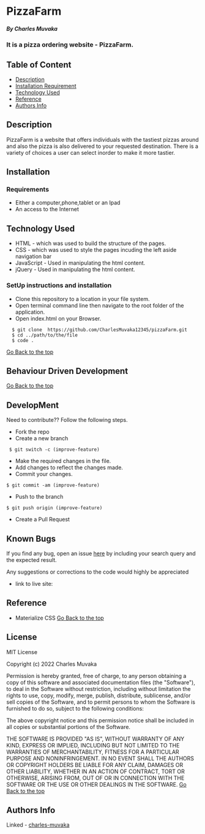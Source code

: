 # PizzaFarm
 ##### By Charles Muvaka
 ### It is a pizza ordering website - PizzaFarm.
 ## Table of Content
 + [Description](#description)
 + [Installation Requirement](#Installation)
 + [Technology Used](#technology-used)
 + [Reference](#reference)
 + [Authors Info](#author-Info)
 ## Description
 <p>PizzaFarm is a website that offers individuals with the tastiest pizzas around and also the pizza is also delivered to your requested destination. There is a variety of choices a user can select inorder to make it more tastier.</p>
 
 ## Installation
 ### Requirements
 * Either a computer,phone,tablet or an Ipad
 * An access to the Internet
 ## Technology Used
 * HTML - which was used to build the structure of the pages.
 * CSS - which was used to style the pages incuding the left aside navigation bar
 * JavaScript - Used in manipulating the html content.
  * jQuery - Used in manipulating the html content.
 ### SetUp instructions and installation
 * Clone this repository to a location in your file system.
 * Open terminal command line then navigate to the root folder of the application. 
 * Open index.html on your Browser.
  ```
    $ git clone  https://github.com/CharlesMuvaka12345/pizzaFarm.git
    $ cd ../path/to/the/file
    $ code .
   ```
   [Go Back to the top](#PizzaFarm)
 ## Behaviour Driven Development
 

   [Go Back to the top](#PizzaFarm)
 ## DevelopMent
 <p> Need to contribute?? Follow the following steps.</p>

 * Fork the repo
 * Create a new branch 
 ```
  $ git switch -c (improve-feature)
  ```
 * Make the required changes in the file.
 * Add changes to reflect the changes made.
 * Commit your changes.
  ```
  $ git commit -am (improve-feature)
  ```
 * Push to the branch
  ```
  $ git push origin (improve-feature)
   ```
 * Create a Pull Request

 ## Known Bugs
 <p>If you find any bug, open an issue <a href="https://github.com/CharlesMuvaka12345/pizzaFarm/issues">here</a> by including your search query and the expected result.</p>
 <p>Any suggestions or corrections to the code would highly be appreciated</p>

  * link to live site: 

 ## Reference
 * Materialize CSS
 [Go Back to the top](#PizzaFarm)

  ## License 
 MIT License

Copyright (c) 2022 Charles Muvaka

Permission is hereby granted, free of charge, to any person obtaining a copy
of this software and associated documentation files (the "Software"), to deal
in the Software without restriction, including without limitation the rights
to use, copy, modify, merge, publish, distribute, sublicense, and/or sell
copies of the Software, and to permit persons to whom the Software is
furnished to do so, subject to the following conditions:

The above copyright notice and this permission notice shall be included in all
copies or substantial portions of the Software.

THE SOFTWARE IS PROVIDED "AS IS", WITHOUT WARRANTY OF ANY KIND, EXPRESS OR
IMPLIED, INCLUDING BUT NOT LIMITED TO THE WARRANTIES OF MERCHANTABILITY,
FITNESS FOR A PARTICULAR PURPOSE AND NONINFRINGEMENT. IN NO EVENT SHALL THE
AUTHORS OR COPYRIGHT HOLDERS BE LIABLE FOR ANY CLAIM, DAMAGES OR OTHER
LIABILITY, WHETHER IN AN ACTION OF CONTRACT, TORT OR OTHERWISE, ARISING FROM,
OUT OF OR IN CONNECTION WITH THE SOFTWARE OR THE USE OR OTHER DEALINGS IN THE
SOFTWARE.
[Go Back to the top](#PizzaFarm)
 ## Authors Info
 Linked - [charles-muvaka](https://ke.linkedin.com/in/charles-muvaka-bb958910a)